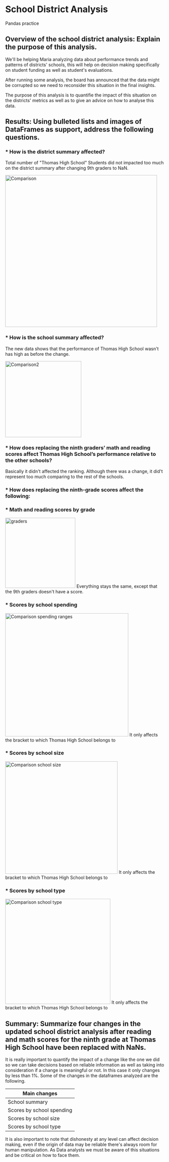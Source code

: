 # School District Analysis
Pandas practice


## Overview of the school district analysis: Explain the purpose of this analysis.

We'll be helping Maria analyzing data about performance trends and patterns of districts' schools, this will help on decision making specifically on student funding as well as student's evaluations.

After running some analysis, the board has announced that the data might be corrupted so we need to reconsider this situation in the final insights.

The purpose of this analysis is to quantifie the impact of this situation on the districts' metrics as well as to give an advice on how to analyse this data.

## Results: Using bulleted lists and images of DataFrames as support, address the following questions.


### * How is the district summary affected?
Total number of "Thomas High School" Students did not impacted too much on the district summary after changing 9th graders to NaN.


<img width="481" alt="Comparison" src="https://user-images.githubusercontent.com/31755703/151741443-ef3aaa98-c2ff-4fb5-8e6a-53c15cafe027.png">


### * How is the school summary affected?
The new data shows that the performance of Thomas High School wasn't has high as before the change.

<img width="241" alt="Comparison2" src="https://user-images.githubusercontent.com/31755703/151744960-c3988c8b-bf24-4206-b6fd-5896f47d8bd9.png">


### * How does replacing the ninth graders’ math and reading scores affect Thomas High School’s performance relative to the other schools?
Basically it didn't affected the ranking. Although there was a change, it did't represent too much comparing to the rest of the schools.

### * How does replacing the ninth-grade scores affect the following:
### * Math and reading scores by grade

<img width="222" alt="graders" src="https://user-images.githubusercontent.com/31755703/151747542-d5ff61f6-f0ec-426c-9803-88427a00a0e0.png">
Everything stays the same, except that the 9th graders doesn't have a score.

### * Scores by school spending
<img width="390" alt="Comparison spending ranges" src="https://user-images.githubusercontent.com/31755703/151745223-f40809d7-e261-4d2b-bc07-ea8817b54926.png">
It only affects the bracket to which Thomas High School belongs to

### * Scores by school size
<img width="356" alt="Comparison school size" src="https://user-images.githubusercontent.com/31755703/151745251-96ce734f-27fd-41f5-a385-b7efcc2dd0e2.png">
It only affects the bracket to which Thomas High School belongs to


### * Scores by school type

<img width="333" alt="Comparison school type" src="https://user-images.githubusercontent.com/31755703/151745255-8d7e4ce8-d5c2-495f-b66e-beae61786421.png">
It only affects the bracket to which Thomas High School belongs to



## Summary: Summarize four changes in the updated school district analysis after reading and math scores for the ninth grade at Thomas High School have been replaced with NaNs.

It is really important to quantify the impact of a change like the one we did so we can take decisions based on reliable information as well as taking into consideration if a change is meaningful or not. In this case it only changes by less than 1%. Some of the changes in the dataframes analyzed are the following.

| Main changes  |
| ------------- |
| School summary|
| Scores by school spending |
| Scores by school size |
| Scores by school type |

It is also important to note that dishonesty at any level can affect decision making, even if the origin of data may be reliable there's always room for human manipulation.
As Data analysts we must be aware of this situations and be critical on how to face them.
